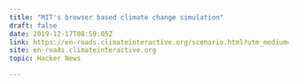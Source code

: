 ```yaml
---
title: "MIT's browser based climate change simulation"
draft: false
date: 2019-12-17T08:59:05Z
link: https://en-roads.climateinteractive.org/scenario.html?utm_medium=RSS&utm_source=hune&v=2.7.6
site: en-roads.climateinteractive.org
topic: Hacker News  

---
```

